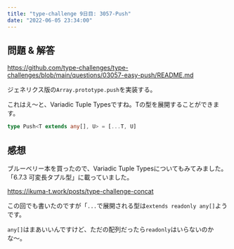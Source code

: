 ```yaml
---
title: "type-challenge 9日目: 3057-Push"
date: "2022-06-05 23:34:00"
---
```


## 問題 & 解答

https://github.com/type-challenges/type-challenges/blob/main/questions/03057-easy-push/README.md

ジェネリクス版の`Array.prototype.push`を実装する。

これはえ〜と、Variadic Tuple Typesですね。Tの型を展開することができます。

```typescript
type Push<T extends any[], U> = [...T, U]
```

## 感想

ブルーベリー本を買ったので、Variadic Tuple Typesについてもみてみました。「6.7.3 可変長タプル型」に載っていました。

https://ikuma-t.work/posts/type-challenge-concat

この回でも書いたのですが「`...`で展開される型は`extends readonly any[]`ようです。

`any[]`はまあいいんですけど、ただの配列だったら`readonly`はいらないのかな〜。

